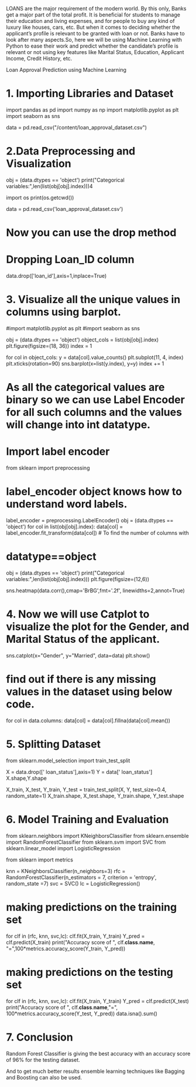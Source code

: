 LOANS are the major requirement of the modern world. By this only, Banks get a major part of the total profit. It is beneficial for students to manage their education and living expenses, and for people to buy any kind of luxury like houses, cars, etc.
But when it comes to deciding whether the applicant’s profile is relevant to be granted with loan or not. Banks have to look after many aspects.So, here we will be using Machine Learning with Python to ease their work and predict whether the candidate’s profile is relevant or not using key features like Marital Status, Education, Applicant Income, Credit History, etc.

Loan Approval Prediction using Machine Learning

# 1. Importing Libraries and Dataset
import pandas as pd 
import numpy as np 
import matplotlib.pyplot as plt 
import seaborn as sns 

data = pd.read_csv("/content/loan_approval_dataset.csv") 

# 2.Data Preprocessing and Visualization
obj = (data.dtypes == 'object') 
print("Categorical variables:",len(list(obj[obj].index)))4

import os
print(os.getcwd())

data = pd.read_csv('loan_approval_dataset.csv')

# Now you can use the drop method

# Dropping Loan_ID column 
data.drop(['loan_id'],axis=1,inplace=True)

# 3. Visualize all the unique values in columns using barplot.
#import matplotlib.pyplot as plt
#import seaborn as sns

obj = (data.dtypes == 'object')
object_cols = list(obj[obj].index)
plt.figure(figsize=(18, 36))
index = 1

for col in object_cols:
    y = data[col].value_counts()
    plt.subplot(11, 4, index)
    plt.xticks(rotation=90)
    sns.barplot(x=list(y.index), y=y)
    index += 1
    
   # As all the categorical values are binary so we can use Label Encoder for all such columns and the values will change into int datatype.
# Import label encoder
from sklearn import preprocessing

# label_encoder object knows how to understand word labels.
label_encoder = preprocessing.LabelEncoder()
obj = (data.dtypes == 'object')
for col in list(obj[obj].index):
    data[col] = label_encoder.fit_transform(data[col])
    # To find the number of columns with 
# datatype==object 
obj = (data.dtypes == 'object') 
print("Categorical variables:",len(list(obj[obj].index)))
plt.figure(figsize=(12,6)) 

sns.heatmap(data.corr(),cmap='BrBG',fmt='.2f', 
			linewidths=2,annot=True)
# 4. Now we will use Catplot to visualize the plot for the Gender, and Marital Status of the applicant.
sns.catplot(x="Gender", y="Married", data=data)
plt.show()
# find out if there is any missing values in the dataset using below code.

for col in data.columns:
    data[col] = data[col].fillna(data[col].mean())
# 5. Splitting Dataset 
from sklearn.model_selection import train_test_split 

X = data.drop([' loan_status'],axis=1) 
Y = data[' loan_status'] 
X.shape,Y.shape 

X_train, X_test, Y_train, Y_test = train_test_split(X, Y, 
													test_size=0.4, 
													random_state=1) 
X_train.shape, X_test.shape, Y_train.shape, Y_test.shape

# 6. Model Training and Evaluation

from sklearn.neighbors import KNeighborsClassifier 
from sklearn.ensemble import RandomForestClassifier 
from sklearn.svm import SVC 
from sklearn.linear_model import LogisticRegression 

from sklearn import metrics 

knn = KNeighborsClassifier(n_neighbors=3) 
rfc = RandomForestClassifier(n_estimators = 7, 
							criterion = 'entropy', 
							random_state =7) 
svc = SVC() 
lc = LogisticRegression() 

# making predictions on the training set 

for clf in (rfc, knn, svc,lc): 
	clf.fit(X_train, Y_train) 
	Y_pred = clf.predict(X_train) 
	print("Accuracy score of ", 
		clf.__class__.__name__, 
		"=",100*metrics.accuracy_score(Y_train, 
										Y_pred))

# making predictions on the testing set 

for clf in (rfc, knn, svc,lc): 
	clf.fit(X_train, Y_train) 
	Y_pred = clf.predict(X_test) 
	print("Accuracy score of ", 
		clf.__class__.__name__,"=", 
		100*metrics.accuracy_score(Y_test, 
									Y_pred))
data.isna().sum()

# 7. Conclusion
Random Forest Classifier is giving the best accuracy with an accuracy score of 96% for the testing dataset.

And to get much better results ensemble learning techniques like Bagging and Boosting can also be used.
